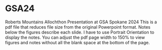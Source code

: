 # GSA24
Roberts Mountains Allochthon Presentation at GSA Spokane 2024
This is a pdf file that reduces file size from the original Powerpoint format. Notes below the figures describe each slide. I have to use Portrait Orientation to display the notes.
You can adjust the pdf page width to 150% to view figures and notes without all the blank space at the bottom of the page. 
